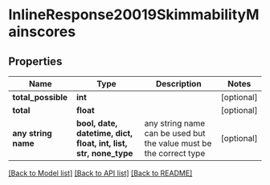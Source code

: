 # InlineResponse20019SkimmabilityMainscores


## Properties
Name | Type | Description | Notes
------------ | ------------- | ------------- | -------------
**total_possible** | **int** |  | [optional] 
**total** | **float** |  | [optional] 
**any string name** | **bool, date, datetime, dict, float, int, list, str, none_type** | any string name can be used but the value must be the correct type | [optional]

[[Back to Model list]](../README.md#documentation-for-models) [[Back to API list]](../README.md#documentation-for-api-endpoints) [[Back to README]](../README.md)


